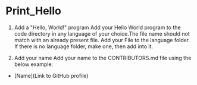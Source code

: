 # Print_Hello
1. Add a "Hello, World!" program
Add your Hello World program to the code directory in any language of your choice.The file name should not match with an already present file. Add your File to the language folder. If there is no language folder, make one, then add into it.

2. Add your name
Add your name to the CONTRIBUTORS.md file using the below example:
- [Name](Link to GitHub profile)
